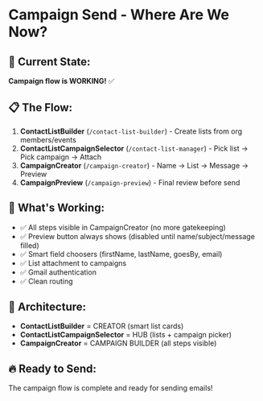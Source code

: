 # Campaign Send - Where Are We Now?

## 🎯 Current State:
**Campaign flow is WORKING!** ✅

## 📋 The Flow:
1. **ContactListBuilder** (`/contact-list-builder`) - Create lists from org members/events
2. **ContactListCampaignSelector** (`/contact-list-manager`) - Pick list → Pick campaign → Attach
3. **CampaignCreator** (`/campaign-creator`) - Name → List → Message → Preview
4. **CampaignPreview** (`/campaign-preview`) - Final review before send

## 🚀 What's Working:
- ✅ All steps visible in CampaignCreator (no more gatekeeping)
- ✅ Preview button always shows (disabled until name/subject/message filled)
- ✅ Smart field choosers (firstName, lastName, goesBy, email)
- ✅ List attachment to campaigns
- ✅ Gmail authentication
- ✅ Clean routing

## 🎨 Architecture:
- **ContactListBuilder** = CREATOR (smart list cards)
- **ContactListCampaignSelector** = HUB (lists + campaign picker)
- **CampaignCreator** = CAMPAIGN BUILDER (all steps visible)

## 🔥 Ready to Send:
The campaign flow is complete and ready for sending emails!
